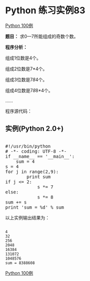 Python 练习实例83
=============

 [Python 100例](python-100-examples.md)


 **题目：** 求0—7所能组成的奇数个数。

 **程序分析：**

 组成1位数是4个。

 组成2位数是7*4个。

 组成3位数是7*8*4个。

 组成4位数是7*8*8*4个。

 ......

 程序源代码：

  实例(Python 2.0+)
---------------

 <pre>

#!/usr/bin/python
# -*- coding: UTF-8 -*-
if __name__ == '__main__':
    sum = 4
s = 4
for j in range(2,9):
        print sum
if j <= 2:
            s *= 7
else:
            s *= 8
sum += s
print 'sum = %d' % sum
</pre>

 以上实例输出结果为：


```

4
32
256
2048
16384
131072
1048576
sum = 8388608

```

 [Python 100例](python-100-examples.md)
